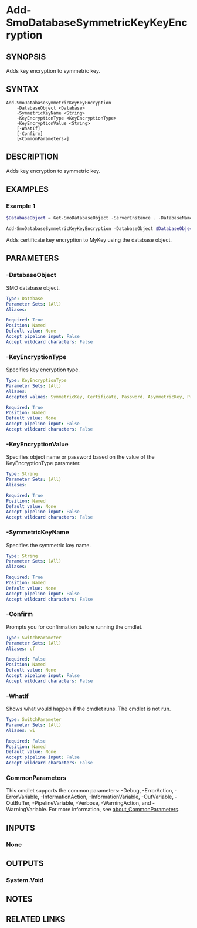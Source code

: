 ﻿---
external help file: SqlServerTools-help.xml
Module Name: SqlServerTools
online version:
schema: 2.0.0
---

# Add-SmoDatabaseSymmetricKeyKeyEncryption

## SYNOPSIS
Adds key encryption to symmetric key.

## SYNTAX

```
Add-SmoDatabaseSymmetricKeyKeyEncryption
	-DatabaseObject <Database>
	-SymmetricKeyName <String>
	-KeyEncryptionType <KeyEncryptionType>
	-KeyEncryptionValue <String>
	[-WhatIf]
	[-Confirm]
	[<CommonParameters>]
```

## DESCRIPTION
Adds key encryption to symmetric key.

## EXAMPLES

### Example 1
```powershell
$DatabaseObject = Get-SmoDatabaseObject -ServerInstance . -DatabaseName AdventureWorks

Add-SmoDatabaseSymmetricKeyKeyEncryption -DatabaseObject $DatabaseObject -SymmetricKeyName MyKey -KeyEncryptionType Certificate -KeyEncryptionValue MyCert
```

Adds certificate key encryption to MyKey using the database object.

## PARAMETERS

### -DatabaseObject
SMO database object.

```yaml
Type: Database
Parameter Sets: (All)
Aliases:

Required: True
Position: Named
Default value: None
Accept pipeline input: False
Accept wildcard characters: False
```

### -KeyEncryptionType
Specifies key encryption type.

```yaml
Type: KeyEncryptionType
Parameter Sets: (All)
Aliases:
Accepted values: SymmetricKey, Certificate, Password, AsymmetricKey, Provider

Required: True
Position: Named
Default value: None
Accept pipeline input: False
Accept wildcard characters: False
```

### -KeyEncryptionValue
Specifies object name or password based on the value of the KeyEncryptionType parameter.

```yaml
Type: String
Parameter Sets: (All)
Aliases:

Required: True
Position: Named
Default value: None
Accept pipeline input: False
Accept wildcard characters: False
```

### -SymmetricKeyName
Specifies the symmetric key name.

```yaml
Type: String
Parameter Sets: (All)
Aliases:

Required: True
Position: Named
Default value: None
Accept pipeline input: False
Accept wildcard characters: False
```

### -Confirm
Prompts you for confirmation before running the cmdlet.

```yaml
Type: SwitchParameter
Parameter Sets: (All)
Aliases: cf

Required: False
Position: Named
Default value: None
Accept pipeline input: False
Accept wildcard characters: False
```

### -WhatIf
Shows what would happen if the cmdlet runs.
The cmdlet is not run.

```yaml
Type: SwitchParameter
Parameter Sets: (All)
Aliases: wi

Required: False
Position: Named
Default value: None
Accept pipeline input: False
Accept wildcard characters: False
```

### CommonParameters
This cmdlet supports the common parameters: -Debug, -ErrorAction, -ErrorVariable, -InformationAction, -InformationVariable, -OutVariable, -OutBuffer, -PipelineVariable, -Verbose, -WarningAction, and -WarningVariable. For more information, see [about_CommonParameters](http://go.microsoft.com/fwlink/?LinkID=113216).

## INPUTS

### None

## OUTPUTS

### System.Void

## NOTES

## RELATED LINKS
